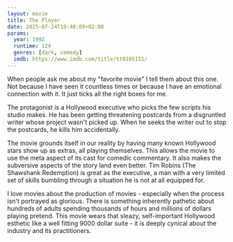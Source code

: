 ```yaml
---
layout: movie
title: The Player
date: 2025-07-24T19:40:09+02:00
params:
  year: 1992
  runtime: 124
  genres: [dark, comedy]
  imdb: https://www.imdb.com/title/tt0105151/
---
```


When people ask me about my "favorite movie" I tell them about this one.
Not because I have seen it countless times or because I have an emotional connection with it.
It just ticks all the right boxes for me.

The protagonist is a Hollywood executive who picks the few scripts his studio makes.
He has been getting threatening postcards from a disgruntled writer whose project wasn't picked up.
When he seeks the writer out to stop the postcards, he kills him accidentally.

The movie grounds itself in our reality by having many known Hollywood stars show up as extras, all playing themselves.
This allows the movie to use the meta aspect of its cast for comedic commentary.
It also makes the subversive aspects of the story land even better.
Tim Robins (The Shawshank Redemption) is great as the executive, a man with a very limited set of skills bumbling through a situation he is not at all equipped for.

I love movies about the production of movies - especially when the process isn't portrayed as glorious.
There is something inherently pathetic about hundreds of adults spending thousands of hours and millions of dollars playing pretend.
This movie wears that sleazy, self-important Hollywood esthetic like a well fitting 9000 dollar suite - it is deeply cynical about the industry and its practitioners.


